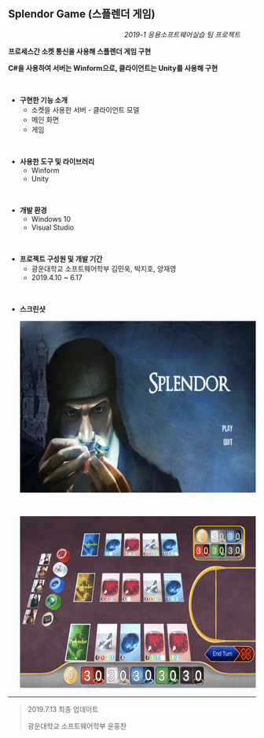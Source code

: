 ## Splendor Game (스플렌더 게임)

&nbsp;&nbsp;&nbsp;&nbsp;&nbsp;&nbsp;&nbsp;&nbsp;&nbsp;&nbsp;&nbsp;&nbsp;&nbsp;&nbsp;&nbsp;&nbsp;&nbsp;&nbsp;&nbsp;&nbsp;&nbsp;&nbsp;&nbsp;&nbsp;&nbsp;&nbsp;&nbsp;&nbsp;&nbsp;&nbsp;&nbsp;&nbsp;&nbsp;&nbsp;&nbsp;&nbsp;&nbsp;&nbsp;&nbsp;&nbsp;&nbsp;&nbsp;&nbsp;&nbsp;&nbsp;&nbsp;&nbsp;&nbsp;&nbsp;&nbsp;&nbsp;&nbsp;&nbsp;&nbsp;&nbsp;&nbsp;&nbsp;&nbsp;&nbsp;&nbsp;*2019-1 응용소프트웨어실습 팀 프로젝트*

**프로세스간 소켓 통신을 사용해 스플렌더 게임 구현**

**C#을 사용하여 서버는 Winform으로, 클라이언트는 Unity를 사용해 구현**

<br>

- **구현한 기능 소개**
  - 소켓을 사용한 서버 - 클라이언트 모델
  - 메인 화면
  - 게임

<br>

- **사용한 도구 및 라이브러리**
  + Winform
  + Unity

<br>

+ **개발 환경**
  + Windows 10
  + Visual Studio

<br>

- **프로젝트 구성원 및 개발 기간**
  + 광운대학교 소프트웨어학부 김민욱, 박지호, 양재영
  + 2019.4.10 ~ 6.17

<br>

- **스크린샷**

  <img width="600" height="350" src="./readimg/img1.png"></img>
  
  <br>
  
  <img width="600" height="350" src="./readimg/img2.png"></img>



---

> 2019.7.13 최종 업데이트
>
> 광운대학교 소프트웨어학부 윤홍찬

